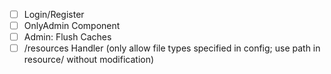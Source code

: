 - [ ] Login/Register
- [ ] OnlyAdmin Component
- [ ] Admin: Flush Caches
- [ ] /resources Handler (only allow file types specified in config; use path in resource/ without modification)